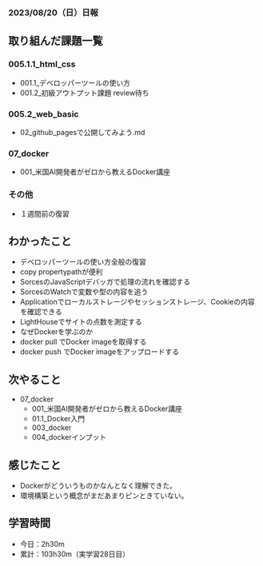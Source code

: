 ### 2023/08/20（日）日報

## 取り組んだ課題一覧


### 005.1.1_html_css
  - 001.1_デベロッパーツールの使い方
  - 001.2_初級アウトプット課題 review待ち

### 005.2_web_basic
  - 02_github_pagesで公開してみよう.md

### 07_docker
  - 001_米国AI開発者がゼロから教えるDocker講座


### その他
<!-- - 昨日の復習 -->
- １週間前の復習

## わかったこと
- デベロッパーツールの使い方全般の復習
- copy propertypathが便利
- SorcesのJavaScriptデバッガで処理の流れを確認する
- SorcesのWatchで変数や型の内容を追う
- Applicationでローカルストレージやセッションストレージ、Cookieの内容を確認できる
- LightHouseでサイトの点数を測定する
- なぜDockerを学ぶのか
- docker pull でDocker imageを取得する
- docker push でDocker imageをアップロードする

## 次やること
- 07_docker
  - 001_米国AI開発者がゼロから教えるDocker講座
  - 01.1_Docker入門
  - 003_docker
  - 004_dockerインプット

## 感じたこと
- Dockerがどういうものかなんとなく理解できた。
- 環境構築という概念がまだあまりピンときていない。

## 学習時間
- 今日：2h30m
- 累計：103h30m（実学習28日目）

